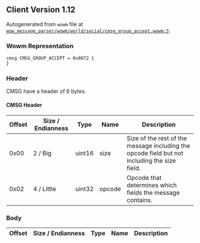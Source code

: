 ## Client Version 1.12

Autogenerated from `wowm` file at [`wow_message_parser/wowm/world/social/cmsg_group_accept.wowm:3`](https://github.com/gtker/wow_messages/tree/main/wow_message_parser/wowm/world/social/cmsg_group_accept.wowm#L3).

### Wowm Representation
```rust,ignore
cmsg CMSG_GROUP_ACCEPT = 0x0072 {
}
```
### Header
CMSG have a header of 6 bytes.

#### CMSG Header
| Offset | Size / Endianness | Type   | Name   | Description |
| ------ | ----------------- | ------ | ------ | ----------- |
| 0x00   | 2 / Big           | uint16 | size   | Size of the rest of the message including the opcode field but not including the size field.|
| 0x02   | 4 / Little        | uint32 | opcode | Opcode that determines which fields the message contains.|
### Body
| Offset | Size / Endianness | Type | Name | Description |
| ------ | ----------------- | ---- | ---- | ----------- |
